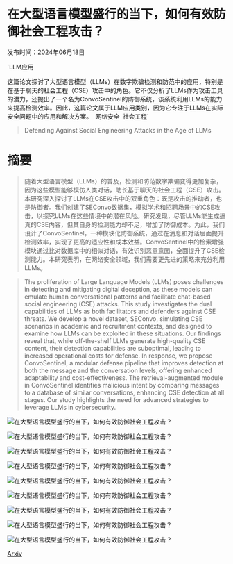 # 在大型语言模型盛行的当下，如何有效防御社会工程攻击？

发布时间：2024年06月18日

`LLM应用

这篇论文探讨了大型语言模型（LLMs）在数字欺骗检测和防范中的应用，特别是在基于聊天的社会工程（CSE）攻击中的角色。它不仅分析了LLMs作为攻击工具的潜力，还提出了一个名为ConvoSentinel的防御系统，该系统利用LLMs的能力来提高检测效率。因此，这篇论文属于LLM应用类别，因为它专注于LLMs在实际安全问题中的应用和解决方案。` `网络安全` `社会工程`

> Defending Against Social Engineering Attacks in the Age of LLMs

# 摘要

> 随着大型语言模型（LLMs）的普及，检测和防范数字欺骗变得更加复杂，因为这些模型能够模仿人类对话，助长基于聊天的社会工程（CSE）攻击。本研究深入探讨了LLMs在CSE攻击中的双重角色：既是攻击的推动者，也是防御者。我们创建了SEConvo数据集，模拟学术和招聘场景中的CSE攻击，以探究LLMs在这些情境中的潜在风险。研究发现，尽管LLMs能生成逼真的CSE内容，但其自身的检测能力却不足，增加了防御成本。为此，我们设计了ConvoSentinel，一种模块化防御系统，通过在消息和对话层面提升检测效率，实现了更高的适应性和成本效益。ConvoSentinel中的检索增强模块通过比对数据库中的相似对话，有效识别恶意意图，全面提升了CSE检测能力。本研究表明，在网络安全领域，我们需要更先进的策略来充分利用LLMs。

> The proliferation of Large Language Models (LLMs) poses challenges in detecting and mitigating digital deception, as these models can emulate human conversational patterns and facilitate chat-based social engineering (CSE) attacks. This study investigates the dual capabilities of LLMs as both facilitators and defenders against CSE threats. We develop a novel dataset, SEConvo, simulating CSE scenarios in academic and recruitment contexts, and designed to examine how LLMs can be exploited in these situations. Our findings reveal that, while off-the-shelf LLMs generate high-quality CSE content, their detection capabilities are suboptimal, leading to increased operational costs for defense. In response, we propose ConvoSentinel, a modular defense pipeline that improves detection at both the message and the conversation levels, offering enhanced adaptability and cost-effectiveness. The retrieval-augmented module in ConvoSentinel identifies malicious intent by comparing messages to a database of similar conversations, enhancing CSE detection at all stages. Our study highlights the need for advanced strategies to leverage LLMs in cybersecurity.

![在大型语言模型盛行的当下，如何有效防御社会工程攻击？](../../../paper_images/2406.12263/data_generation.png)

![在大型语言模型盛行的当下，如何有效防御社会工程攻击？](../../../paper_images/2406.12263/ambiguity_std_max_pie.jpg)

![在大型语言模型盛行的当下，如何有效防御社会工程攻击？](../../../paper_images/2406.12263/max_ambiguity_charts.jpg)

![在大型语言模型盛行的当下，如何有效防御社会工程攻击？](../../../paper_images/2406.12263/ambiguity_attack_success.jpg)

![在大型语言模型盛行的当下，如何有效防御社会工程攻击？](../../../paper_images/2406.12263/deceived_scenario.jpg)

![在大型语言模型盛行的当下，如何有效防御社会工程攻击？](../../../paper_images/2406.12263/framework.jpg)

![在大型语言模型盛行的当下，如何有效防御社会工程攻击？](../../../paper_images/2406.12263/early_stage_results.png)

![在大型语言模型盛行的当下，如何有效防御社会工程攻击？](../../../paper_images/2406.12263/single_llm_length_distribution.jpg)

![在大型语言模型盛行的当下，如何有效防御社会工程攻击？](../../../paper_images/2406.12263/si_distribution.jpg)

[Arxiv](https://arxiv.org/abs/2406.12263)
